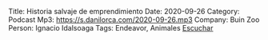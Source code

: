 Title: Historia salvaje de emprendimiento
Date: 2020-09-26
Category: Podcast
Mp3: https://s.danilorca.com/2020-09-26.mp3
Company: Buin Zoo
Person: Ignacio Idalsoaga
Tags: Endeavor, Animales
<a href="https://s.danilorca.com/2020-09-26.mp3" type="audio/mpeg">
Escuchar
</a>
